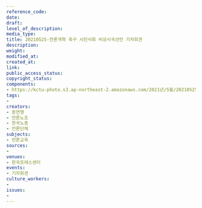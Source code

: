 ```yaml
---
reference_code: 
date: 
draft: 
level_of_description: 
media_type: 
title: 20210525-언론개혁 촉구 시민사회 비상시국선언 기자회견
description: 
weight: 
modified_at: 
created_at: 
link: 
public_access_status: 
copyright_status: 
components:
- https://kctu-photo.s3.ap-northeast-2.amazonaws.com/2021년/5월/20210525-언론개혁+촉구+시민사회+비상시국선언+기자회견/_1D20094.jpg
tags:
- 
creators:
- 총연맹
- 언론노조
- 한국노총
- 언론단체
subjects:
- 언론교육
sources:
- 
venues:
- 한국프레스센터
events:
- 기자회견
culture_workers:
- 
issues:
- 
---
```

